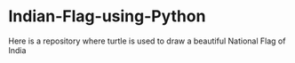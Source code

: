 # Indian-Flag-using-Python
Here is a repository where turtle is used to draw a beautiful National Flag of India
